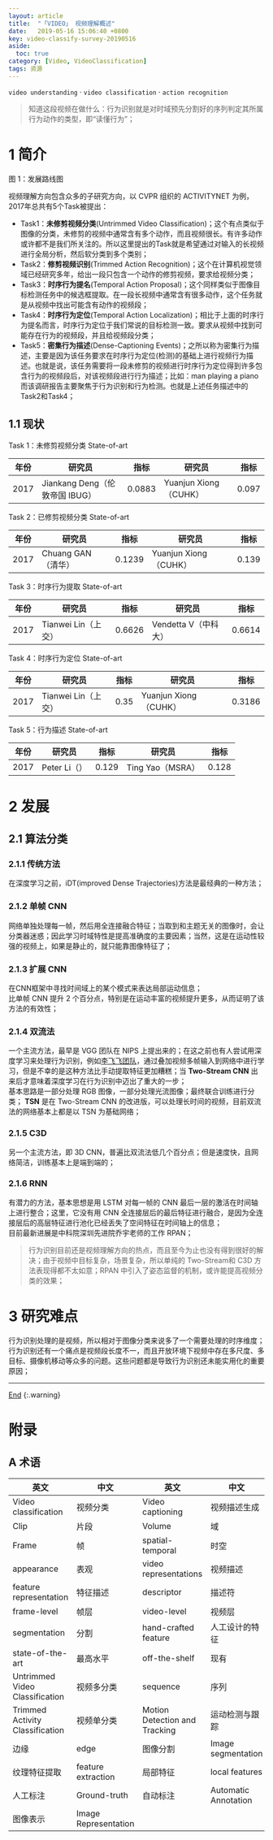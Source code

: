 ```yaml
---
layout: article
title:  "「VIDEO」 视频理解概述"
date:   2019-05-16 15:06:40 +0800
key: video-classify-survey-20190516
aside:
  toc: true
category: [Video, VideoClassification]
tags: 资源
---
```

`video understanding` · `video classification` · `action recognition`   
>知道这段视频在做什么：行为识别就是对时域预先分割好的序列判定其所属行为动作的类型，即“读懂行为”；   

<!--more-->

# 1 简介
图 1：发展路线图   

视频理解方向包含众多的子研究方向，以 CVPR 组织的 ACTIVITYNET 为例，2017年总共有5个Task被提出：  
- Task1：**未修剪视频分类**(Untrimmed Video Classification)；这个有点类似于图像的分类，未修剪的视频中通常含有多个动作，而且视频很长。有许多动作或许都不是我们所关注的。所以这里提出的Task就是希望通过对输入的长视频进行全局分析，然后软分类到多个类别；   
- Task2：**修剪视频识别**(Trimmed Action Recognition)；这个在计算机视觉领域已经研究多年，给出一段只包含一个动作的修剪视频，要求给视频分类；   
- Task3：**时序行为提名**(Temporal Action Proposal)；这个同样类似于图像目标检测任务中的候选框提取。在一段长视频中通常含有很多动作，这个任务就是从视频中找出可能含有动作的视频段；   
- Task4：**时序行为定位**(Temporal Action Localization)；相比于上面的时序行为提名而言，时序行为定位于我们常说的目标检测一致。要求从视频中找到可能存在行为的视频段，并且给视频段分类；   
- Task5：**密集行为描述**(Dense-Captioning Events)；之所以称为密集行为描述，主要是因为该任务要求在时序行为定位(检测)的基础上进行视频行为描述。也就是说，该任务需要将一段未修剪的视频进行时序行为定位得到许多包含行为的视频段后，对该视频段进行行为描述；比如：man playing a piano    
而该调研报告主要聚焦于行为识别和行为检测。也就是上述任务描述中的Task2和Task4；    

## 1.1 现状
Task 1：未修剪视频分类 State-of-art   

| 年份 | 研究员 | 指标 | 研究员 | 指标 |
| --- | --- | --- | --- | --- |
| 2017 | Jiankang Deng（伦敦帝国 IBUG） | 0.0883 | Yuanjun Xiong（CUHK） | 0.097 |

Task 2：已修剪视频分类 State-of-art   

| 年份 | 研究员 | 指标 | 研究员 | 指标 |
| --- | --- | --- | --- | --- |
| 2017 | Chuang GAN（清华） | 0.1239 | Yuanjun Xiong（CUHK） | 0.139 |


Task 3：时序行为提取 State-of-art   

| 年份 | 研究员 | 指标 | 研究员 | 指标 |
| --- | --- | --- | --- | --- |
| 2017 | Tianwei Lin（上交） | 0.6626 | Vendetta V（中科大） | 0.6614 |


Task 4：时序行为定位 State-of-art   

| 年份 | 研究员 | 指标 | 研究员 | 指标 |
| --- | --- | --- | --- | --- |
| 2017 | Tianwei Lin（上交） | 0.35 | Yuanjun Xiong（CUHK） | 0.3186 |


Task 5：行为描述 State-of-art   

| 年份 | 研究员 | 指标 | 研究员 | 指标 |
| --- | --- | --- | --- | --- |
| 2017 | Peter Li（） | 0.129 | Ting Yao（MSRA） | 0.128 |


# 2 发展
## 2.1 算法分类

### 2.1.1 传统方法
在深度学习之前，iDT(improved Dense Trajectories)方法是最经典的一种方法；   

### 2.1.2 单帧 CNN
网络单独处理每一帧，然后用全连接融合特征；当取到和主题无关的图像时，会让分类器迷惑；因此学习时域特性是提高准确度的主要因素；当然，这是在运动性较强的视频上，如果是静止的，就只能靠图像特征了；    

### 2.1.3 扩展 CNN
在CNN框架中寻找时间域上的某个模式来表达局部运动信息；   
比单帧 CNN 提升 2 个百分点，特别是在运动丰富的视频提升更多，从而证明了该方法的有效性；    

### 2.1.4 双流法
一个主流方法，最早是 VGG 团队在 NIPS 上提出来的；在这之前也有人尝试用深度学习来处理行为识别，例如[李飞飞团队](https://static.googleusercontent.com/media/research.google.com/zh-CN//pubs/archive/42455.pdf)，通过叠加视频多帧输入到网络中进行学习，但是不幸的是这种方法比手动提取特征更加糟糕；当 **Two-Stream CNN** 出来后才意味着深度学习在行为识别中迈出了重大的一步；    
基本思路是一部分处理 RGB 图像，一部分处理光流图像；最终联合训练进行分类； **TSN** 是在 Two-Stream CNN 的改进版，可以处理长时间的视频，目前双流法的网络基本上都是以 TSN 为基础网络；      

### 2.1.5 C3D
另一个主流方法，即 3D CNN，普遍比双流法低几个百分点；但是速度快，且网络简洁，训练基本上是端到端的；  

### 2.1.6 RNN
有潜力的方法，基本思想是用 LSTM 对每一帧的 CNN 最后一层的激活在时间轴上进行整合；这里，它没有用 CNN 全连接层后的最后特征进行融合，是因为全连接层后的高层特征进行池化已经丢失了空间特征在时间轴上的信息；   
目前最新进展是中科院深圳先进院乔宇老师的工作 RPAN；

>行为识别目前还是视频理解方向的热点，而且至今为止也没有得到很好的解决；由于视频中目标复杂，场景复杂，所以单纯的 Two-Stream和 C3D 方法表现得都不太如意；RPAN 中引入了姿态监督的机制，或许能提高视频分类的效果；    

# 3 研究难点
行为识别处理的是视频，所以相对于图像分类来说多了一个需要处理的时序维度；行为识别还有一个痛点是视频段长度不一，而且开放环境下视频中存在多尺度、多目标、摄像机移动等众多的问题。这些问题都是导致行为识别还未能实用化的重要原因；   


-------------------  
 [End]()
{:.warning}  


# 附录
## A 术语

| 英文 | 中文 | 英文 | 中文 |   
| --- | --- | --- | --- |
| Video classification | 视频分类 | Video captioning | 视频描述生成 |
| Clip | 片段 | Volume | 域 |
| Frame | 帧 | spatial-temporal | 时空 |
| appearance | 表观 | video representations | 视频描述 |
| feature representation | 特征描述 | descriptor | 描述符 |
| frame-level | 帧层 | video-level | 视频层 |
| segmentation | 分割 | hand-crafted feature | 人工设计的特征 |
| state-of-the-art | 最高水平 | off-the-shelf | 现有 |
| Untrimmed Video Classification | 视频多分类 | sequence | 序列 |
| Trimmed Activity Classification | 视频单分类 | Motion Detection and Tracking | 运动检测与跟踪 |
| 边缘 | edge | 图像分割 | Image segmentation |
| 纹理特征提取 | feature extraction | 局部特征 | local features |
| 人工标注 | Ground-truth | 自动标注 | Automatic Annotation |
| 图像表示 | Image Representation | | |
